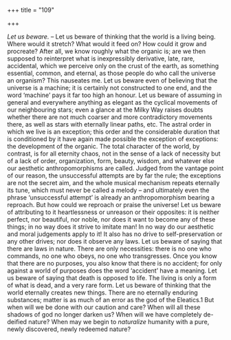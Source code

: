 +++
title = "109"

+++

*Let us beware.* – Let us beware of thinking that the world is a living being. Where would it stretch? What would it feed on? How could it grow and procreate? After all, we know roughly what the organic is; are we then supposed to reinterpret what is inexpressibly derivative, late, rare, accidental, which we perceive only on the crust of the earth, as something essential, common, and eternal, as those people do who call the universe an organism? This nauseates me. Let us beware even of believing that the universe is a machine; it is certainly not constructed to one end, and the word ‘machine’ pays it far too high an honour. Let us beware of assuming in general and everywhere anything as elegant as the cyclical movements of our neighbouring stars; even a glance at the Milky Way raises doubts whether there are not much coarser and more contradictory movements there, as well as stars with eternally linear paths, etc. The astral order in which we live is an exception; this order and the considerable duration that is conditioned by it have again made possible the exception of exceptions: the development of the organic. The total character of the world, by contrast, is for all eternity chaos, not in the sense of a lack of necessity but of a lack of order, organization, form, beauty, wisdom, and whatever else our aesthetic anthropomorphisms are called. Judged from the vantage point of our reason, the unsuccessful attempts are by far the rule; the exceptions are not the secret aim, and the whole musical mechanism repeats eternally its tune, which must never be called a melody – and ultimately even the phrase ‘unsuccessful attempt’ is already an anthropomorphism bearing a reproach. But how could we reproach or praise the universe\! Let us beware of attributing to it heartlessness or unreason or their opposites: it is neither perfect, nor beautiful, nor noble, nor does it want to become any of these things; in no way does it strive to imitate man\! In no way do our aesthetic and moral judgements apply to it\! It also has no drive to self-preservation or any other drives; nor does it observe any laws. Let us beware of saying that there are laws in nature. There are only necessities: there is no one who commands, no one who obeys, no one who transgresses. Once you know that there are no purposes, you also know that there is no accident; for only against a world of purposes does the word ‘accident’ have a meaning. Let us beware of saying that death is opposed to life. The living is only a form of what is dead, and a very rare form. Let us beware of thinking that the world eternally creates new things. There are no eternally enduring substances; matter is as much of an error as the god of the Eleatics.1 But when will we be done with our caution and care? When will all these shadows of god no longer darken us? When will we have completely de-deified nature? When may we begin to *naturalize* humanity with a pure, newly discovered, newly redeemed nature?


